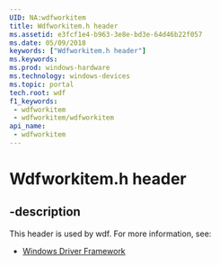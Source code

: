 ```yaml
---
UID: NA:wdfworkitem
title: Wdfworkitem.h header
ms.assetid: e3fcf1e4-b963-3e8e-bd3e-64d46b22f057
ms.date: 05/09/2018
keywords: ["Wdfworkitem.h header"]
ms.keywords: 
ms.prod: windows-hardware
ms.technology: windows-devices
ms.topic: portal
tech.root: wdf
f1_keywords:
 - wdfworkitem
 - wdfworkitem/wdfworkitem
api_name:
 - wdfworkitem
---
```


# Wdfworkitem.h header


## -description

This header is used by wdf. For more information, see:

- [Windows Driver Framework](../_wdf/index.md)

